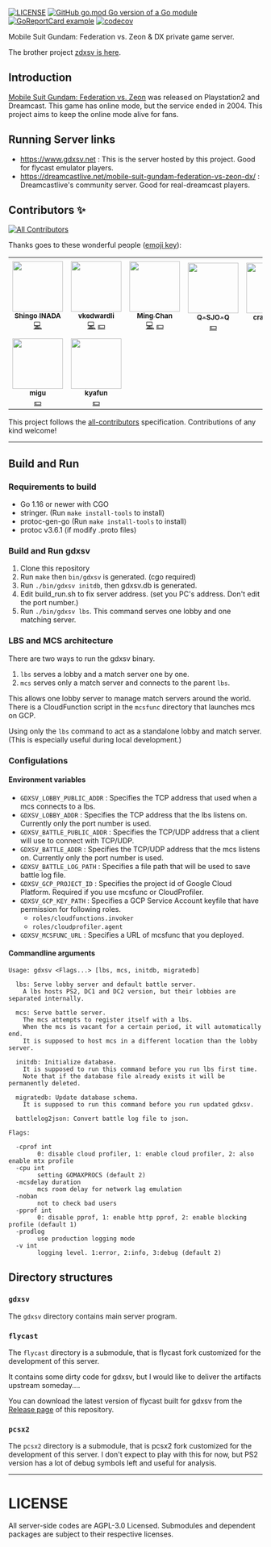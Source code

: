 [![LICENSE](https://img.shields.io/github/license/inada-s/gdxsv)](LICENSE)
[![GitHub go.mod Go version of a Go module](https://img.shields.io/github/go-mod/go-version/inada-s/gdxsv)](https://github.com/inada-s/gdxsv)
[![GoReportCard example](https://goreportcard.com/badge/github.com/inada-s/gdxsv)](https://goreportcard.com/report/github.com/inada-s/gdxsv)
[![codecov](https://codecov.io/gh/inada-s/gdxsv/branch/master/graph/badge.svg?token=WD6DL2ZT5G)](https://codecov.io/gh/inada-s/gdxsv)



Mobile Suit Gundam: Federation vs. Zeon & DX private game server.

The brother project [zdxsv is here](https://github.com/inada-s/zdxsv).

## Introduction
[Mobile Suit Gundam: Federation vs. Zeon](https://en.wikipedia.org/wiki/Mobile_Suit_Gundam:_Federation_vs._Zeon) was released on Playstation2 and Dreamcast.
This game has online mode, but the service ended in 2004. This project aims to keep the online mode alive for fans.

## Running Server links
- https://www.gdxsv.net : This is the server hosted by this project. Good for flycast emulator players.
- https://dreamcastlive.net/mobile-suit-gundam-federation-vs-zeon-dx/ : Dreamcastlive's community server. Good for real-dreamcast players.


## Contributors ✨

<!-- ALL-CONTRIBUTORS-BADGE:START - Do not remove or modify this section -->
[![All Contributors](https://img.shields.io/badge/all_contributors-9-orange.svg?style=flat-square)](#contributors-)
<!-- ALL-CONTRIBUTORS-BADGE:END -->

Thanks goes to these wonderful people ([emoji key](https://allcontributors.org/docs/en/emoji-key)):

<!-- ALL-CONTRIBUTORS-LIST:START - Do not remove or modify this section -->
<!-- prettier-ignore-start -->
<!-- markdownlint-disable -->
<table>
  <tr>
    <td align="center"><a href="https://github.com/inada-s"><img src="https://avatars.githubusercontent.com/u/1726079?v=4?s=100" width="100px;" alt=""/><br /><sub><b>Shingo INADA</b></sub></a><br /><a href="https://github.com/inada-s/gdxsv/commits?author=inada-s" title="Code">💻</a></td>
    <td align="center"><a href="https://github.com/vkedwardli"><img src="https://avatars.githubusercontent.com/u/602245?v=4?s=100" width="100px;" alt=""/><br /><sub><b>vkedwardli</b></sub></a><br /><a href="https://github.com/inada-s/gdxsv/commits?author=vkedwardli" title="Code">💻</a> <a href="#financial-vkedwardli" title="Financial">💵</a></td>
    <td align="center"><a href="https://github.com/htc001120"><img src="https://avatars.githubusercontent.com/u/6858053?v=4?s=100" width="100px;" alt=""/><br /><sub><b>Ming Chan</b></sub></a><br /><a href="https://github.com/inada-s/gdxsv/commits?author=htc001120" title="Code">💻</a> <a href="#financial-htc001120" title="Financial">💵</a></td>
    <td align="center"><a href="https://github.com/Q-SJO-Q"><img src="https://avatars.githubusercontent.com/u/86608532?v=4?s=100" width="100px;" alt=""/><br /><sub><b>Q-SJO-Q</b></sub></a><br /><a href="#financial-Q-SJO-Q" title="Financial">💵</a></td>
    <td align="center"><a href="https://github.com/crazytaka3"><img src="https://avatars.githubusercontent.com/u/86925395?v=4?s=100" width="100px;" alt=""/><br /><sub><b>crazytaka3</b></sub></a><br /><a href="#financial-crazytaka3" title="Financial">💵</a></td>
    <td align="center"><a href="https://www.facebook.com/Mobile.Suit.Gundam.DX/"><img src="https://avatars.githubusercontent.com/u/87101475?v=4?s=100" width="100px;" alt=""/><br /><sub><b>HK-DX-Players</b></sub></a><br /><a href="#financial-HK-DX-Players" title="Financial">💵</a></td>
    <td align="center"><a href="https://github.com/SMGMpartner"><img src="https://avatars.githubusercontent.com/u/102720932?v=4?s=100" width="100px;" alt=""/><br /><sub><b>SMGMpartner</b></sub></a><br /><a href="#financial-SMGMpartner" title="Financial">💵</a></td>
  </tr>
  <tr>
    <td align="center"><a href="https://github.com/MIGUSUKE"><img src="https://avatars.githubusercontent.com/u/88677965?v=4?s=100" width="100px;" alt=""/><br /><sub><b>migu</b></sub></a><br /><a href="#financial-MIGUSUKE" title="Financial">💵</a></td>
    <td align="center"><a href="https://github.com/kyafun"><img src="https://avatars.githubusercontent.com/u/91416014?v=4?s=100" width="100px;" alt=""/><br /><sub><b>kyafun</b></sub></a><br /><a href="#financial-kyafun" title="Financial">💵</a></td>
  </tr>
</table>

<!-- markdownlint-restore -->
<!-- prettier-ignore-end -->

<!-- ALL-CONTRIBUTORS-LIST:END -->

This project follows the [all-contributors](https://github.com/all-contributors/all-contributors) specification. Contributions of any kind welcome!

---

## Build and Run


### Requirements to build
- Go 1.16 or newer with CGO
- stringer. (Run `make install-tools` to install)
- protoc-gen-go (Run `make install-tools` to install)
- protoc v3.6.1 (if modify .proto files)


### Build and Run gdxsv
1. Clone this repository
1. Run `make` then `bin/gdxsv` is generated. (cgo required)
1. Run `./bin/gdxsv initdb`, then gdxsv.db is generated.
1. Edit build_run.sh to fix server address. (set you PC's address. Don't edit the port number.)
1. Run `./bin/gdxsv lbs`. This command serves one lobby and one matching server.


### LBS and MCS architecture
There are two ways to run the gdxsv binary.
1. `lbs` serves a lobby and a match server one by one.
2. `mcs` serves only a match server and connects to the parent `lbs`.

This allows one lobby server to manage match servers around the world.
There is a CloudFunction script in the `mcsfunc` directory that launches mcs on GCP.

Using only the `lbs` command to act as a standalone lobby and match server. (This is especially useful during local development.)


### Configulations

#### Environment variables
- `GDXSV_LOBBY_PUBLIC_ADDR` : Specifies the TCP address that used when a mcs connects to a lbs.
- `GDXSV_LOBBY_ADDR` :  Specifies the TCP address that the lbs listens on. Currently only the port number is used.
- `GDXSV_BATTLE_PUBLIC_ADDR` : Specifies the TCP/UDP address that a client will use to connect with TCP/UDP.
- `GDXSV_BATTLE_ADDR` : Specifies the TCP/UDP address that the mcs listens on. Currently only the port number is used.
- `GDXSV_BATTLE_LOG_PATH` : Specifies a file path that will be used to save battle log file.
- `GDXSV_GCP_PROJECT_ID` : Specifies the project id of Google Cloud Platform. Required if you use mcsfunc or CloudProfiler.
- `GDXSV_GCP_KEY_PATH` : Specifies a GCP Service Account keyfile that have permission for following roles.
  - `roles/cloudfunctions.invoker`
  - `roles/cloudprofiler.agent`
- `GDXSV_MCSFUNC_URL` : Specifies a URL of mcsfunc that you deployed.

#### Commandline arguments
```
Usage: gdxsv <Flags...> [lbs, mcs, initdb, migratedb]

  lbs: Serve lobby server and default battle server.
    A lbs hosts PS2, DC1 and DC2 version, but their lobbies are separated internally.

  mcs: Serve battle server.
    The mcs attempts to register itself with a lbs.
    When the mcs is vacant for a certain period, it will automatically end.
    It is supposed to host mcs in a different location than the lobby server.

  initdb: Initialize database.
    It is supposed to run this command before you run lbs first time.
    Note that if the database file already exists it will be permanently deleted.

  migratedb: Update database schema.
    It is supposed to run this command before you run updated gdxsv.

  battlelog2json: Convert battle log file to json.

Flags:

  -cprof int
        0: disable cloud profiler, 1: enable cloud profiler, 2: also enable mtx profile
  -cpu int
        setting GOMAXPROCS (default 2)
  -mcsdelay duration
        mcs room delay for network lag emulation
  -noban
        not to check bad users
  -pprof int
        0: disable pprof, 1: enable http pprof, 2: enable blocking profile (default 1)
  -prodlog
        use production logging mode
  -v int
        logging level. 1:error, 2:info, 3:debug (default 2)
```

## Directory structures

### `gdxsv`
The `gdxsv` directory contains main server program.

### `flycast`
The `flycast` directory is a submodule, that is flycast fork customized for the development of this server.

It contains some dirty code for gdxsv, but I would like to deliver the artifacts upstream someday....

You can download the latest version of flycast built for gdxsv from the [Release page](https://github.com/inada-s/flycast/release) of this repository.

### `pcsx2`
The `pcsx2` directory is a submodule, that is pcsx2 fork customized for the development of this server.
I don't expect to play with this for now, but PS2 version has a lot of debug symbols left and useful for analysis.

---

# LICENSE
All server-side codes are AGPL-3.0 Licensed.
Submodules and dependent packages are subject to their respective licenses.


